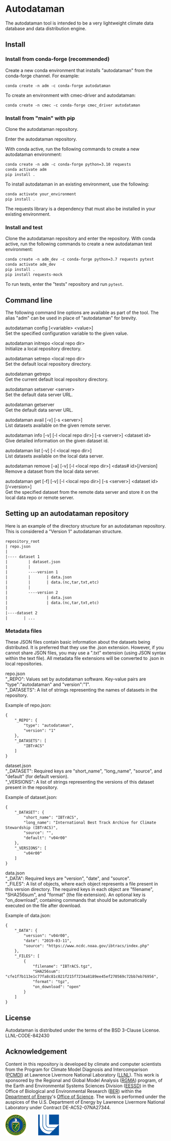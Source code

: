 # Autodataman

The autodataman tool is intended to be a very lightweight climate data database and data distribution engine.  

## Install

### Install from conda-forge (recommended)

Create a new conda environment that installs "autodataman" from the conda-forge channel. For example:
```
conda create -n adm -c conda-forge autodataman
```
To create an environment with cmec-driver and autodataman:
```
conda create -n cmec -c conda-forge cmec_driver autodataman
```

### Install from "main" with pip
Clone the autodataman repository.

Enter the autodataman repository.

With conda active, run the following commands to create a new autodataman environment:
```
conda create -n adm -c conda-forge python=3.10 requests
conda activate adm
pip install .
```

To install autodataman in an existing environment, use the following:
```
conda activate your_environment
pip install .
```

The requests library is a dependency that must also be installed in your existing environment.

### Install and test
Clone the autodataman repository and enter the repository. With conda active, run the following commands to create a new autodataman test environment:
```
conda create -n adm_dev -c conda-forge python=3.7 requests pytest
conda activate adm_dev
pip install .
pip install requests-mock
```

To run tests, enter the "tests" repository and run `pytest`.

## Command line
The following command line options are available as part of the tool. The alias "adm" can be used in place of "autodataman" for brevity.

autodataman config [\<variable\> \<value\>]  
Set the specified configuration variable to the given value.

autodataman initrepo \<local repo dir\>  
Initialize a local repository directory.

autodataman setrepo \<local repo dir\>  
Set the default local repository directory.

autodataman getrepo  
Get the current default local repository directory.

autodataman setserver \<server\>  
Set the default data server URL.

autodataman getserver  
Get the default data server URL.

autodataman avail [-v] [-s \<server\>]  
List datasets available on the given remote server.

autodataman info [-v] [-l \<local repo dir\>] [-s \<server\>] \<dataset id\>  
Give detailed information on the given dataset id.

autodataman list [-v] [-l \<local repo dir\>]  
List datasets available on the local data server.

autodataman remove [-a] [-v] [-l \<local repo dir\>] \<datas#  id\>[/version]  
Remove a dataset from the local data server.

autodataman get [-f] [-v] [-l \<local repo dir\>]  [-s \<server\>] \<dataset id\>[/\<version\>]  
Get the specified dataset from the remote data server and store it on the local data repo or remote server.

## Setting up an autodataman repository

Here is an example of the directory structure for an autodataman repository. This is considered a "Version 1" autodataman structure.  

```
repository_root
| repo.json
|
|---- dataset 1
|         | dataset.json
|         |
|         ----version 1
|         |       | data.json
|         |       | data.(nc,tar,txt,etc)
|         |   
|         ----version 2
|                 | data.json
|                 | data.(nc,tar,txt,etc)
|
|----dataset 2
|       | ...
```

### Metadata files

These JSON files contain basic information about the datasets being distributed. It is preferred that they use the .json extension. However, if you cannot share JSON files, you may use a ".txt" extension (using JSON syntax within the text file). All metadata file extensions will be converted to .json in local repositories.

repo.json   
"_REPO": Values set by autodataman software. Key-value pairs are "type":"autodataman" and "version":"1".  
"_DATASETS": A list of strings representing the names of datasets in the repository.  

Example of repo.json:  
```
{
    "_REPO": {
        "type": "autodataman",
        "version": "1"
    },
    "_DATASETS": [
        "IBTrACS"
    ]
}
```

dataset.json  
"_DATASET": Required keys are "short_name", "long_name", "source", and "default" (for default version).  
"_VERSIONS": A list of strings representing the versions of this dataset present in the repository.  

Example of dataset.json:  
```
{
    "_DATASET": {
        "short_name": "IBTrACS",
        "long_name": "International Best Track Archive for Climate Stewardship (IBTrACS)",
        "source": "",
        "default": "v04r00"
    },
    "_VERSIONS": [
        "v04r00"
    ]
}
```

data.json  
"_DATA": Required keys are "version", "date", and "source".  
"_FILES": A list of objects, where each object represents a file present in this version directory. The required keys in each object are "filename", "SHA256sum", and "format" (the file extension). An optional key is "on_download", containing commands that should be automatically executed on the file after download.  

Example of data.json:  
```
{
    "_DATA": {
        "version": "v04r00",
        "date": "2019-03-11",
        "source": "https://www.ncdc.noaa.gov/ibtracs/index.php"
    },
    "_FILES": [
        {
            "filename": "IBTrACS.tgz",
            "SHA256sum": "cfe1f7b113e1c77fa8c81c021f215f7234a8189ee45ef270569c72bb7eb76956",
            "format": "tgz",
            "on_download": "open"
        }
    ]
}
```

## License
Autodataman is distributed under the terms of the BSD 3-Clause License.  
LLNL-CODE-842430  

## Acknowledgement
Content in this repository is developed by climate and computer scientists from the Program for Climate Model Diagnosis and Intercomparison ([PCMDI][PCMDI]) at Lawrence Livermore National Laboratory ([LLNL][LLNL]). This work is sponsored by the Regional and Global Model Analysis ([RGMA][RGMA]) program, of the Earth and Environmental Systems Sciences Division ([EESSD][EESSD]) in the Office of Biological and Environmental Research ([BER][BER]) within the [Department of Energy][DOE]'s [Office of Science][OS]. The work is performed under the auspices of the U.S. Department of Energy by Lawrence Livermore National Laboratory under Contract DE-AC52-07NA27344.  

[PCMDI]: https://pcmdi.llnl.gov/
[LLNL]: https://www.llnl.gov/
[RGMA]: https://climatemodeling.science.energy.gov/program/regional-global-model-analysis
[EESSD]: https://science.osti.gov/ber/Research/eessd
[BER]: https://science.osti.gov/ber
[DOE]: https://www.energy.gov/
[OS]: https://science.osti.gov/


<p>
    <img src="https://github.com/PCMDI/assets/blob/main/DOE/480px-DOE_Seal_Color.png?raw=true"
         width="65"
         style="margin-right: 30px"
         title="United States Department of Energy"
         alt="United States Department of Energy"
    >&nbsp;
    <img src="https://github.com/PCMDI/assets/blob/main/LLNL/212px-LLNLiconPMS286-WHITEBACKGROUND.png?raw=true"
         width="65"
         title="Lawrence Livermore National Laboratory"
         alt="Lawrence Livermore National Laboratory"
    >
</p>
